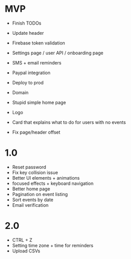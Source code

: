 # MVP

- Finish TODOs
- Update header
- Firebase token validation
- Settings page / user API / onboarding page

- SMS + email reminders
- Paypal integration
- Deploy to prod
- Domain

- Stupid simple home page
- Logo
- Card that explains what to do for users with no events
- Fix page/header offset

# 1.0

- Reset password
- Fix key collision issue
- Better UI elements + animations
- focused effects + keyboard navigation
- Better home page
- Pagination on event listing
- Sort events by date
- Email verification

# 2.0

- CTRL + Z
- Setting time zone + time for reminders
- Upload CSVs
